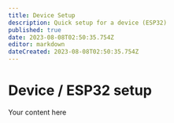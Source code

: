 ```yaml
---
title: Device Setup
description: Quick setup for a device (ESP32)
published: true
date: 2023-08-08T02:50:35.754Z
editor: markdown
dateCreated: 2023-08-08T02:50:35.754Z
---
```


# Device / ESP32 setup
Your content here